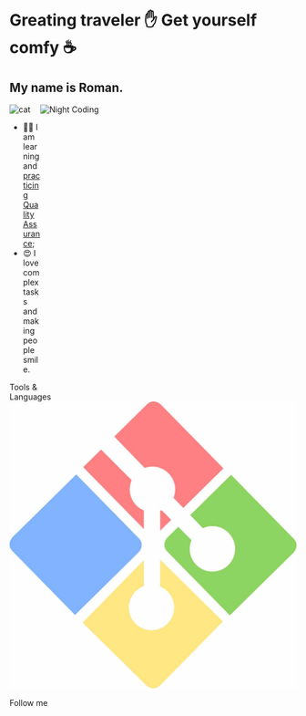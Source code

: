 # Greating traveler ✋ Get yourself comfy ☕
## My name is Roman.
![cat](https://media1.giphy.com/media/EuuISY1hoG0LPYxltq/giphy.gif?cid=790b76116b7e956db6f97b9437e621c36341f76d4822a0d0&rid=giphy.gif&ct=g)
<img alt="Night Coding" src="https://media1.giphy.com/media/EuuISY1hoG0LPYxltq/giphy.gif?cid=790b76116b7e956db6f97b9437e621c36341f76d4822a0d0&rid=giphy.gif&ct=g" width="450" height="490" align="right"/>

- :man_technologist: I am learning and [practicing Quality Assurance](https://github.com/Romshtin/QA);
- :heart_eyes: I love complex tasks and making people smile.

Tools & Languages
[![Git Bash](https://github.com/Romshtin/Romshtin/blob/main/assets/GIT-on-Windows.jpg)](https://github.com/Romshtin/QA/tree/master/Terminal_Linux)

Follow me

